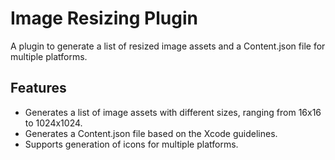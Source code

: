 # Image Resizing Plugin

A plugin to generate a list of resized image assets and a Content.json file for multiple platforms.

## Features

- Generates a list of image assets with different sizes, ranging from 16x16 to 1024x1024.
- Generates a Content.json file based on the Xcode guidelines.
- Supports generation of icons for multiple platforms.
